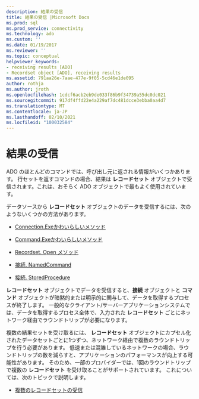 ```yaml
---
description: 結果の受信
title: 結果の受信 |Microsoft Docs
ms.prod: sql
ms.prod_service: connectivity
ms.technology: ado
ms.custom: ''
ms.date: 01/19/2017
ms.reviewer: ''
ms.topic: conceptual
helpviewer_keywords:
- receiving results [ADO]
- Recordset object [ADO], receiving results
ms.assetid: 791aa26e-7aae-477e-9f05-5cd46e1de095
author: rothja
ms.author: jroth
ms.openlocfilehash: 1cdcf6acb2eb9de033f86b9f34739a55dc0dc021
ms.sourcegitcommit: 917df4ffd22e4a229af7dc481dcce3ebba0aa4d7
ms.translationtype: MT
ms.contentlocale: ja-JP
ms.lasthandoff: 02/10/2021
ms.locfileid: "100032584"
---
```

# <a name="receiving-results"></a>結果の受信
ADO のほとんどのコマンドでは、呼び出し元に返される情報がいくつかあります。 行セットを返すコマンドの場合、結果は **レコードセット** オブジェクトで受信されます。これは、おそらく ADO オブジェクトで最もよく使用されています。  
  
 データソースから **レコードセット** オブジェクトのデータを受信するには、次のようないくつかの方法があります。  
  
-   [Connection.Exeかわいらしいメソッド](../../../ado/guide/data/creating-and-executing-a-simple-command.md)  
  
-   [Command.Exeかわいらしいメソッド](../../../ado/guide/data/creating-and-executing-a-simple-command.md)  
  
-   [Recordset. Open メソッド](../../../ado/guide/data/creating-and-executing-a-simple-command.md)  
  
-   [接続. NamedCommand](../../../ado/guide/data/named-commands.md)  
  
-   [接続. StoredProcedure](../../../ado/guide/data/calling-a-stored-procedure-as-a-method-on-a-connection-object.md)  
  
 **レコードセット** オブジェクトでデータを受信すると、**接続** オブジェクトと **コマンド** オブジェクトが暗黙的または明示的に関与して、データを取得するプロセスが終了します。 一般的なクライアント/サーバーアプリケーションシステムでは、データを取得するプロセス全体で、入力された **レコードセット** ごとにネットワーク経由でラウンドトリップが必要になります。  
  
 複数の結果セットを受け取るには、 **レコードセット** オブジェクトにカプセル化されたデータセットごとに1つずつ、ネットワーク経由で複数のラウンドトリップを行う必要があります。 低速または混雑しているネットワークの場合、ラウンドトリップの数を減らすと、アプリケーションのパフォーマンスが向上する可能性があります。 そのため、一部のプロバイダーでは、1回のラウンドトリップで複数の **レコードセット** を受け取ることがサポートされています。 これについては、次のトピックで説明します。  
  
-   [複数のレコードセットの受信](../../../ado/guide/data/receiving-multiple-recordsets.md)

